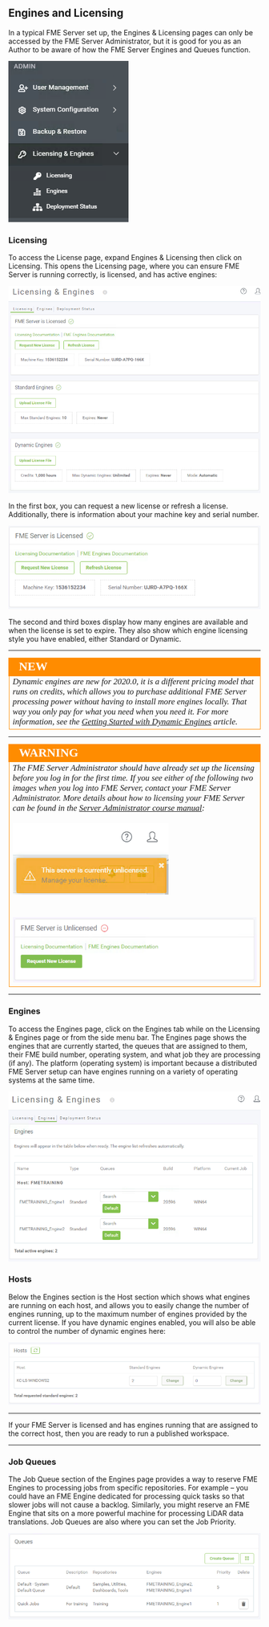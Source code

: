 ## Engines and Licensing ##

In a typical FME Server set up, the Engines & Licensing pages can only be accessed by the FME Server Administrator, but it is good for you as an Author to be aware of how the FME Server Engines and Queues function.

![](./Images/Img1.017.EnginesLicenseMenu.png)


### Licensing ###

To access the License page, expand Engines & Licensing then click on Licensing. This opens the Licensing page, where you can ensure FME Server is running correctly, is licensed, and has active engines:

![](./Images/Img1.018.EnginesAndLicensing.png)

In the first box, you can request a new license or refresh a license. Additionally, there is information about your machine key and serial number.

![](./Images/Img1.019.LicensingInfo.png)

The second and third boxes display how many engines are available and when the license is set to expire. They also show which engine licensing style you have enabled, either Standard or Dynamic.

---

<!--New Section-->

<table style="border-spacing: 0px">
<tr>
<td style="vertical-align:middle;background-color:darkorange;border: 2px solid darkorange">
<i class="fa fa-bolt fa-lg fa-pull-left fa-fw" style="color:white;padding-right: 12px;vertical-align:text-top"></i>
<span style="color:white;font-size:x-large;font-weight: bold;font-family:serif">NEW</span>
</td>
</tr>

<tr>
<td style="border: 1px solid darkorange">
<span style="font-family:serif; font-style:italic; font-size:larger">
Dynamic engines are new for 2020.0, it is a different pricing model that runs on credits, which allows you to purchase additional FME Server processing power without having to install more engines locally. That way you only pay for what you need when you need it. For more information, see the <a href="https://knowledge.safe.com/articles/112811/getting-started-with-dynamic-engines.html">Getting Started with Dynamic Engines</a> article.
</span>
</td>
</tr>
</table>

---

<!--Warning Section-->

<table style="border-spacing: 0px">
<tr>
<td style="vertical-align:middle;background-color:darkorange;border: 2px solid darkorange">
<i class="fa fa-exclamation-triangle fa-lg fa-pull-left fa-fw" style="color:white;padding-right: 12px;vertical-align:text-top"></i>
<span style="color:white;font-size:x-large;font-weight: bold;font-family:serif">WARNING</span>
</td>
</tr>

<tr>
<td style="border: 1px solid darkorange">
<span style="font-family:serif; font-style:italic; font-size:larger">
The FME Server Administrator should have already set up the licensing before you log in for the first time. If you see either of the following two images when you log into FME Server, contact your FME Server Administrator. More details about how to licensing your FME Server can be found in the <a href="https://safe-software.gitbooks.io/fme-server-administration-training-2018/content/ServerAdmin1Installation/1.07.Licensing.html">Server Administrator course manual</a>:
<br><br><img src="./Images/Img1.020.UnlicensedError.png">
<br><br><br><img src="./Images/Img1.021.FMEServerUnlicensed.png">
</span>
</td>
</tr>
</table>

---

### Engines ###

To access the Engines page, click on the Engines tab while on the Licensing & Engines page or from the side menu bar. The Engines page shows the engines that are currently started, the queues that are assigned to them, their FME build number, operating system, and what job they are processing (if any). The platform (operating system) is important because a distributed FME Server setup can have engines running on a variety of operating systems at the same time.

![](./Images/Img1.022.EngineManagement.png)

### Hosts ###

Below the Engines section is the Host section which shows what engines are running on each host, and allows you to easily change the number of engines running, up to the maximum number of engines provided by the current license. If you have dynamic engines enabled, you will also be able to control the number of dynamic engines here:

![](./Images/Img1.023.HostManagement.png)

---

If your FME Server is licensed and has engines running that are assigned to the correct host, then you are ready to run a published workspace.

---

### Job Queues ###

The Job Queue section of the Engines page provides a way to reserve FME Engines to processing jobs from specific repositories. For example – you could have an FME Engine dedicated for processing quick tasks so that slower jobs will not cause a backlog. Similarly, you might reserve an FME Engine that sits on a more powerful machine for processing LiDAR data translations. Job Queues are also where you can set the Job Priority.

![](./Images/Img1.024.JobQueues.png)
